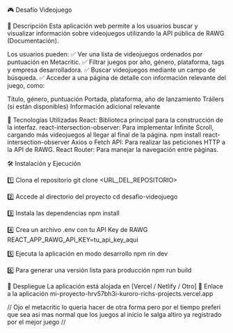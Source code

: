 🎮 Desafío Videojuego

📌 Descripción
Esta aplicación web permite a los usuarios buscar y visualizar información sobre videojuegos utilizando la API pública de RAWG (Documentación).

Los usuarios pueden:
✅ Ver una lista de videojuegos ordenados por puntuación en Metacritic.
✅ Filtrar juegos por año, género, plataforma, tags y empresa desarrolladora.
✅ Buscar videojuegos mediante un campo de búsqueda.
✅ Acceder a una página de detalle con información relevante del juego, como:

Título, género, puntuación
Portada, plataforma, año de lanzamiento
Tráilers (si están disponibles)
Información adicional relevante

🚀 Tecnologías Utilizadas
React: Biblioteca principal para la construcción de la interfaz.
react-intersection-observer: Para implementar Infinite Scroll, cargando más videojuegos al llegar al final de la página.
npm install react-intersection-observer
Axios o Fetch API: Para realizar las peticiones HTTP a la API de RAWG.
React Router: Para manejar la navegación entre páginas.

🛠 Instalación y Ejecución

1️⃣ Clona el repositorio
git clone <URL_DEL_REPOSITORIO>

2️⃣ Accede al directorio del proyecto
cd desafio-videojuego

3️⃣ Instala las dependencias
npm install

4️⃣ Crea un archivo .env con tu API Key de RAWG
REACT_APP_RAWG_API_KEY=tu_api_key_aqui

5️⃣ Ejecuta la aplicación en modo desarrollo
npm rin dev

6️⃣ Para generar una versión lista para producción
npm run build


🔗 Despliegue
La aplicación está alojada en [Vercel / Netlify / Otro]
🔗 Enlace a la aplicación
mi-proyecto-hrv57bh3i-kuroro-richs-projects.vercel.app 

// Ojo el metacritic lo queria hacer de otra forma pero por el tiempo preferi que sea asi mas normal  que los juegos al inicio le salga altiro ya registrado por el mejor juego //
